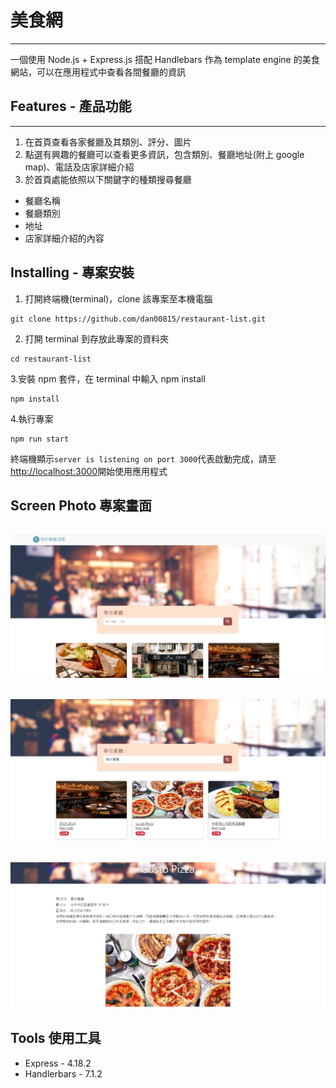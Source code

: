 # 美食網

---

一個使用 Node.js + Express.js 搭配 Handlebars 作為 template engine 的美食網站，可以在應用程式中查看各間餐廳的資訊

## Features - 產品功能

---

1. 在首頁查看各家餐廳及其類別、評分、圖片
2. 點選有興趣的餐廳可以查看更多資訊，包含類別、餐廳地址(附上 google map)、電話及店家詳細介紹
3. 於首頁處能依照以下關鍵字的種類搜尋餐廳

- 餐廳名稱
- 餐廳類別
- 地址
- 店家詳細介紹的內容

## Installing - 專案安裝

1. 打開終端機(terminal)，clone 該專案至本機電腦

```
git clone https://github.com/dan00815/restaurant-list.git
```

2. 打開 terminal 到存放此專案的資料夾

```
cd restaurant-list
```

3.安裝 npm 套件，在 terminal 中輸入 npm install

```
npm install
```

4.執行專案

```
npm run start
```

終端機顯示`server is listening on port 3000`代表啟動完成，請至[http://localhost:3000](http://localhost:3000)開始使用應用程式

## Screen Photo 專案畫面

## ![home](https://github.com/dan00815/restaurant-list/blob/main/public/img/home.jpg)

## ![search](https://github.com/dan00815/restaurant-list/blob/main/public/img/search.jpg)

## ![page](https://github.com/dan00815/restaurant-list/blob/main/public/img/page.jpg)

## Tools 使用工具

- Express - 4.18.2
- Handlerbars - 7.1.2
